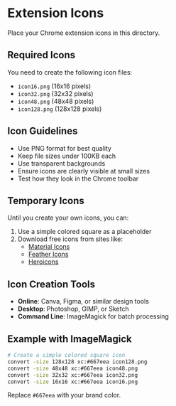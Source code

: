 # Extension Icons

Place your Chrome extension icons in this directory.

## Required Icons

You need to create the following icon files:

- `icon16.png` (16x16 pixels)
- `icon32.png` (32x32 pixels)
- `icon48.png` (48x48 pixels)
- `icon128.png` (128x128 pixels)

## Icon Guidelines

- Use PNG format for best quality
- Keep file sizes under 100KB each
- Use transparent backgrounds
- Ensure icons are clearly visible at small sizes
- Test how they look in the Chrome toolbar

## Temporary Icons

Until you create your own icons, you can:

1. Use a simple colored square as a placeholder
2. Download free icons from sites like:
   - [Material Icons](https://material.io/icons/)
   - [Feather Icons](https://feathericons.com/)
   - [Heroicons](https://heroicons.com/)

## Icon Creation Tools

- **Online**: Canva, Figma, or similar design tools
- **Desktop**: Photoshop, GIMP, or Sketch
- **Command Line**: ImageMagick for batch processing

## Example with ImageMagick

```bash
# Create a simple colored square icon
convert -size 128x128 xc:#667eea icon128.png
convert -size 48x48 xc:#667eea icon48.png
convert -size 32x32 xc:#667eea icon32.png
convert -size 16x16 xc:#667eea icon16.png
```

Replace `#667eea` with your brand color.
